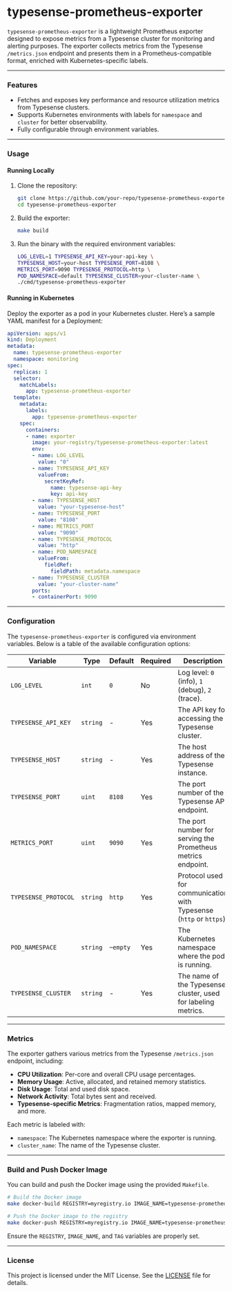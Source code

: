 # typesense-prometheus-exporter

`typesense-prometheus-exporter` is a lightweight Prometheus exporter designed to expose metrics from a Typesense cluster for monitoring and alerting purposes. The exporter collects metrics from the Typesense `/metrics.json` endpoint and presents them in a Prometheus-compatible format, enriched with Kubernetes-specific labels.

---

### **Features**
- Fetches and exposes key performance and resource utilization metrics from Typesense clusters.
- Supports Kubernetes environments with labels for `namespace` and `cluster` for better observability.
- Fully configurable through environment variables.

---

### **Usage**

#### **Running Locally**
1. Clone the repository:
   ```bash
   git clone https://github.com/your-repo/typesense-prometheus-exporter.git
   cd typesense-prometheus-exporter
   ```

2. Build the exporter:
   ```bash
   make build
   ```

3. Run the binary with the required environment variables:
   ```bash
   LOG_LEVEL=1 TYPESENSE_API_KEY=your-api-key \
   TYPESENSE_HOST=your-host TYPESENSE_PORT=8108 \
   METRICS_PORT=9090 TYPESENSE_PROTOCOL=http \
   POD_NAMESPACE=default TYPESENSE_CLUSTER=your-cluster-name \
   ./cmd/typesense-prometheus-exporter
   ```

#### **Running in Kubernetes**
Deploy the exporter as a pod in your Kubernetes cluster. Here’s a sample YAML manifest for a Deployment:

```yaml
apiVersion: apps/v1
kind: Deployment
metadata:
  name: typesense-prometheus-exporter
  namespace: monitoring
spec:
  replicas: 1
  selector:
    matchLabels:
      app: typesense-prometheus-exporter
  template:
    metadata:
      labels:
        app: typesense-prometheus-exporter
    spec:
      containers:
      - name: exporter
        image: your-registry/typesense-prometheus-exporter:latest
        env:
        - name: LOG_LEVEL
          value: "0"
        - name: TYPESENSE_API_KEY
          valueFrom:
            secretKeyRef:
              name: typesense-api-key
              key: api-key
        - name: TYPESENSE_HOST
          value: "your-typesense-host"
        - name: TYPESENSE_PORT
          value: "8108"
        - name: METRICS_PORT
          value: "9090"
        - name: TYPESENSE_PROTOCOL
          value: "http"
        - name: POD_NAMESPACE
          valueFrom:
            fieldRef:
              fieldPath: metadata.namespace
        - name: TYPESENSE_CLUSTER
          value: "your-cluster-name"
        ports:
        - containerPort: 9090
```

---

### **Configuration**

The `typesense-prometheus-exporter` is configured via environment variables. Below is a table of the available configuration options:

| **Variable**         | **Type** | **Default**   | **Required** | **Description**                                                     |
|-----------------------|----------|---------------|--------------|---------------------------------------------------------------------|
| `LOG_LEVEL`          | `int`    | `0`           | No           | Log level: `0` (info), `1` (debug), `2` (trace).                    |
| `TYPESENSE_API_KEY`  | `string` | -             | Yes          | The API key for accessing the Typesense cluster.                    |
| `TYPESENSE_HOST`     | `string` | -             | Yes          | The host address of the Typesense instance.                         |
| `TYPESENSE_PORT`     | `uint`   | `8108`        | Yes          | The port number of the Typesense API endpoint.                      |
| `METRICS_PORT`       | `uint`   | `9090`        | Yes          | The port number for serving the Prometheus metrics endpoint.        |
| `TYPESENSE_PROTOCOL` | `string` | `http`        | Yes          | Protocol used for communication with Typesense (`http` or `https`). |
| `POD_NAMESPACE`      | `string` | `~empty`      | Yes          | The Kubernetes namespace where the pod is running.                  |
| `TYPESENSE_CLUSTER`  | `string` | -             | Yes          | The name of the Typesense cluster, used for labeling metrics.       |

---

### **Metrics**
The exporter gathers various metrics from the Typesense `/metrics.json` endpoint, including:
- **CPU Utilization**: Per-core and overall CPU usage percentages.
- **Memory Usage**: Active, allocated, and retained memory statistics.
- **Disk Usage**: Total and used disk space.
- **Network Activity**: Total bytes sent and received.
- **Typesense-specific Metrics**: Fragmentation ratios, mapped memory, and more.

Each metric is labeled with:
- `namespace`: The Kubernetes namespace where the exporter is running.
- `cluster_name`: The name of the Typesense cluster.

---

### **Build and Push Docker Image**

You can build and push the Docker image using the provided `Makefile`.

```bash
# Build the Docker image
make docker-build REGISTRY=myregistry.io IMAGE_NAME=typesense-prometheus-exporter TAG=latest

# Push the Docker image to the registry
make docker-push REGISTRY=myregistry.io IMAGE_NAME=typesense-prometheus-exporter TAG=latest
```

Ensure the `REGISTRY`, `IMAGE_NAME`, and `TAG` variables are properly set.

---

### **License**
This project is licensed under the MIT License. See the [LICENSE](LICENSE) file for details.